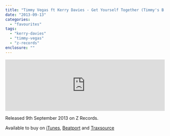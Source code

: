```yaml
---
title: "Timmy Vegas ft Kerry Davies - Get Yourself Together (Timmy's B'ham Disco Authority Mix)"
date: "2013-09-13"
categories: 
  - "favourites"
tags: 
  - "kerry-davies"
  - "timmy-vegas"
  - "z-records"
enclosure: ""
---
```


<iframe style="max-width: 600px;" src="https://embed.beatport.com/player/?id=4639343&amp;type=track" height="162" width="100%" frameborder="0" scrolling="no"></iframe>

Released 9th September 2013 on Z Records.

Available to buy on [iTunes](https://linkmaker.itunes.apple.com/gb/http%3A%2F%2Fclk.tradedoubler.com%2Fclick%3Fp%3D23708%26a%3D1254950%26url%3Dhttps%3A%2F%2Fitunes.apple.com%2Fgb%2Falbum%2Fget-yourself-together-feat.%2Fid690530261%3Fuo%3D4%26partnerId%3D2003), [Beatport](https://www.beatport.com/track/get-yourself-together-timmys-bham-disco-authority-mix/4639343) and [Traxsource](https://www.traxsource.com/title/238872/get-yourself-together)
